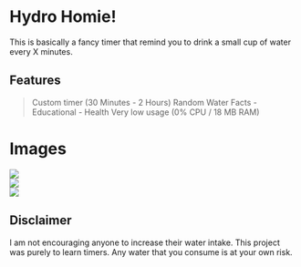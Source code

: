 # Hydro Homie!
This is basically a fancy timer that remind you to drink a small cup of water every X minutes.

## Features
> Custom timer (30 Minutes - 2 Hours)
> Random Water Facts
	- Educational
	- Health
> Very low usage (0% CPU / 18 MB RAM)

# Images
<img src="https://i.gyazo.com/645a6af9251ebade8069afe72bdf6970.png"><br>
<img src="https://i.gyazo.com/582d70b64e6963f84c4733932e4ff4e0.png"><br>
<img src="https://i.gyazo.com/96559c8fd558ffc6883a568305ba5a7e.png">

## Disclaimer
I am not encouraging anyone to increase their water intake. This project was purely to learn timers. Any water that you consume is at your own risk.
